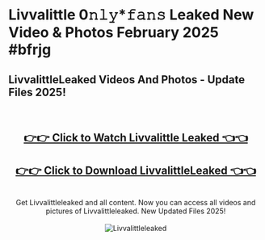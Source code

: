 # Livvalittle 0𝚗𝚕𝚢*𝚏𝚊𝚗𝚜 Leaked New Video & Photos February 2025 #bfrjg

<h2>LivvalittleLeaked Videos And Photos - Update Files 2025!</h2>
<br>
<div align="center">
<h2><a href="https://mediaupload.pro?title=Livvalittle&ref=11F" rel="nofollow">👉👉 Click to Watch Livvalittle Leaked 👈👈</a></h2>
<h2><a href="https://mediaupload.pro?title=Livvalittle&ref=11F" rel="nofollow">👉👉 Click to Download LivvalittleLeaked 👈👈</a></h2>
<br>
Get Livvalittleleaked and all content. Now you can access all videos and pictures of Livvalittleleaked. New Updated Files 2025!
<br>
<br>
<a href="https://mediaupload.pro?title=Livvalittle&ref=11F" rel="nofollow" data-target="animated-image.originalLink"><img src="https://i.ibb.co/Gkj2r4b/banner.png" alt="Livvalittleleaked" style="max-width: 100%; display: inline-block;" data-target="animated-image.originalImage"></a>
</div>
<br>

